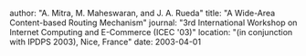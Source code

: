 author: "A. Mitra, M. Maheswaran, and J. A. Rueda"
title: "A Wide-Area Content-based Routing Mechanism"
journal: "3rd International Workshop on Internet Computing and E-Commerce (ICEC '03)"
location: "(in conjunction with IPDPS 2003), Nice, France"
date: 2003-04-01